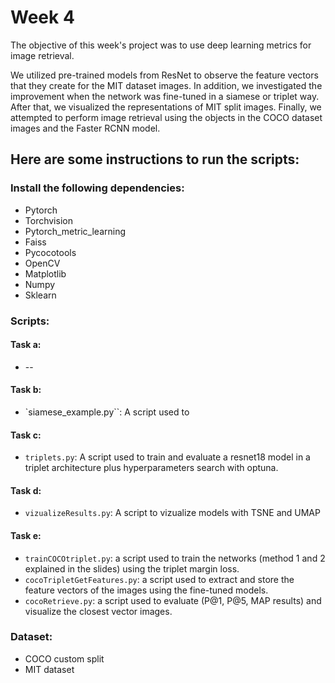 # Week 4

The objective of this week's project was to use deep learning metrics for image retrieval.

We utilized pre-trained models from ResNet to observe the feature vectors that they create for the MIT dataset images. In addition, we investigated the improvement when the network was fine-tuned in a siamese or triplet way. After that, we visualized the representations of MIT split images. Finally, we attempted to perform image retrieval using the objects in the COCO dataset images and the Faster RCNN model.

## Here are some instructions to run the scripts:
### Install the following dependencies:
* Pytorch
* Torchvision
* Pytorch_metric_learning
* Faiss
* Pycocotools
* OpenCV
* Matplotlib
* Numpy
* Sklearn

### Scripts:
#### Task a:
* --

#### Task b:
* `siamese_example.py``: A script used to 

#### Task c:
* ``triplets.py``: A script used to train and evaluate a resnet18 model in a triplet architecture plus hyperparameters search with optuna.  

#### Task d:
* ``vizualizeResults.py``: A script to vizualize models with TSNE and UMAP

#### Task e:
* ``trainCOCOtriplet.py``: a script used to train the networks (method 1 and 2 explained in the slides) using the triplet margin loss.
* ``cocoTripletGetFeatures.py``: a script used to extract and store the feature vectors of the images using the fine-tuned models.
* ``cocoRetrieve.py``: a script used to evaluate (P@1, P@5, MAP results) and visualize the closest vector images.
### Dataset:
* COCO custom split
* MIT dataset

